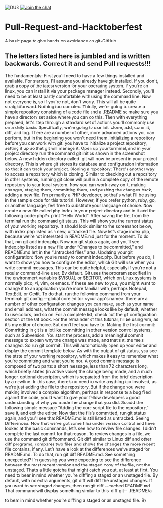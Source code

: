 ![DUB](https://img.shields.io/dub/l/vibe-d.svg?style=flat) [![Join the chat](https://img.shields.io/badge/gitter-join%20chat%20%E2%86%92-brightgreen.svg)](https://gitter.im/moz-lnmiit/Lobby)

# Pull-Request-and-Hacktoberfest
 A basic page to give hands on expirience on git-GitHub.

 ## The letters listed here is jumbled and is written backwards. Correct it and send Pull requests!!!
The fundamentals: First you'll need to have a few things installed and available. For starters, I'll assume you already have git installed. If you don't, grab a copy of the latest version for your operating system. If you're on linux, you can install it via your package manager instead. Secondly, you'll need to be at least partly comfortable with using the command line. Now not everyone is, so if you're not, don't worry. This will all be quite straightforward. Nothing too complex. Thirdly, we're going to create a simple repository consisting of a code file and a .README so make sure you have a directory set aside where you can do this. Then with everything prepared, let's step through a standard set of actions you'll commonly use on a daily basis. Specifically, we're going to use init, clone, add, commit, diff, and log. There are a number of other, more advanced actions you can perform, but in the beginning you won't need them. Initializing a repository before you can work with git: you have to initialize a project repository, setting it up so that git will manage it. Open up your terminal, and in your project directory run the command git init as shown in the screenshot below. A new hidden directory called .git will now be present in your project directory. This is where git stores its database and configuration information so that it can track your project. Cloning a repository: There's another way to access a repository which is cloning. Similar to checking out a repository in other systems, running git clone will pull in a complete copy of the remote repository to your local system. Now you can work away on it, making changes, staging them, committing them, and pushing the changes back, adding a new file. I'm primarily a PHP developer, so that's what I'll be using in the sample code for this tutorial. However, if you prefer python, ruby, go, or another language, feel free to substitute your language of choice. Now create a new file called php.index in your project directory and in it add the following code: php?< print "Hello World". After saving the file, from the terminal run the command git status. This will show you the current status of your working repository. It should look similar to the screenshot below, with index.php listed as a new, untracked file. Now let’s stage index.php, because we’re not interested in README.md just for the moment. To do that, run git add index.php. Now run git status again, and you’ll see index.php listed as a new file under “Changes to be committed,” and README.md left in the “Untracked files” area. Updating your git configuration: Now you’re ready to commit index.php. But before you do, I want to show you how to configure the editor, which Git will use when you write commit messages. This can be quite helpful, especially if you’re not a regular command-line user. By default, Git uses the program specified in the environment variables $VISUAL or $EDITOR, which on Linux systems is normally pico, vi, vim, or emacs. If these are new to you, you might want to change it to an application you’re more familiar with, perhaps Notepad, TextEdit, or Gedit. To do that, run the following command from your terminal: git config --global core.editor <your app's name> There are a number of other configuration changes you can make, such as your name and email address, what the commit message looks like by default, whether to use colors, and so on. For a complete list, check out the git configuration section of the Git book. For the remainder of this tutorial, I’ll be using vim, as it’s my editor of choice. But don’t feel you have to. Making the first commit: Committing in git is a lot like committing in other version control systems, such as Subversion. You start the process, add a meaningful commit message to explain why the change was made, and that’s it, the file’s changed. So run git commit. This will automatically open up your editor and display the commit template below. As with the output of git status, you see the state of your working repository, which makes it easy to remember what you’re committing and what you’re not. A good commit message is composed of two parts: a short message, less than 72 characters long, which briefly states (in active voice) the change being made; and a much longer, optional description, which is separated from the brief description by a newline. In this case, there’s no need to write anything too involved, as we’re just adding the file to the repository. But if the change you were making involved a complex algorithm, perhaps in response to a bug filed against the code, you’d want to give your fellow developers a good understanding of why you made the change that you did. So add the following simple message “Adding the core script file to the repository,” save it, and exit the editor. Now that the file’s committed, run git status again, and you’ll see that README.md is still listed as untracked. Seeing Differences: Now that we’ve got some files under version control and have looked at the basic commands, let’s see how to review file changes. I didn’t complete the last commit for that reason. To review changes in a file, we use the command git diffcommand. Git diff, similar to Linux diff and other diff programs, compares two files and shows the changes the more recent file contains, if any. Let’s have a look at the differences we’ve staged for README.md. To do that, run git diff README.md. See something unexpected? I’m guessing you were expecting to see the difference between the most recent version and the staged copy of the file, not the unstaged. That’s a little gotcha that might catch you out, at least at first. You need to bear in mind whether you’re diff’ing a staged or an unstaged file. By default, with no extra arguments, git diff will diff the unstaged changes. If you want to see staged changes, then run git diff --cached README.md. That command will display something similar to this: diff git-- .README/a 




 to bear in mind whether you’re diff’ing a staged or an unstaged file. By 
